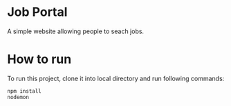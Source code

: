 # Job Portal

A simple website allowing people to seach jobs.

# How to run

To run this project, clone it into local directory and run following commands: 

```run
npm install  
nodemon 
```

